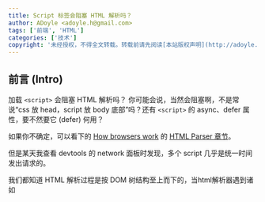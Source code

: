 ```yaml
---
title: Script 标签会阻塞 HTML 解析吗？
author: ADoyle <adoyle.h@gmail.com>
tags: ['前端', 'HTML']
categories: ['技术']
copyright: '未经授权，不得全文转载。转载前请先阅读[本站版权声明](http://adoyle.me/blog/copyright.html)'
---
```


## 前言 (Intro)

加载 `<script>` 会阻塞 HTML 解析吗？
你可能会说，当然会阻塞啊，不是常说“css 放 head，script 放 body 底部”吗？还有 `<script>` 的 async、defer 属性，要不然要它 (defer) 何用？

如果你不确定，可以看下的 [How browsers work][B4] 的 [HTML Parser 章节](http://taligarsiel.com/Projects/howbrowserswork1.htm#HTML_Parser)。


但是某天我查看 devtools 的 network 面板时发现，多个 script 几乎是统一时间发出请求的。

我们都知道 HTML 解析过程是按 DOM 树结构至上而下的，当html解析器遇到诸如<script>、<link>等标签时，就会去下载相应内容。且加载、解析、执行JavaScript会阻止解析器往下执行。

加载 `<script>` 的确会阻塞 HTML 解析，但是因为推测解析的功能，将 script 触发下载的时间大幅提前。

<!-- more -->

## 问题

script 的耗时分成三部分：下载 + 编译 + 执行

首先明确这篇文章要探究的几个问题：

1. script 文件的下载、编译、执行过程（或者其中某一步骤）是否会阻塞 html 的解析？
2. 多个 script 文件是并行下载还是顺序下载的，即多个 script 触发开始下载的时间点？

因此我们不关心浏览器页面的渲染时间以及是否重新渲染。也不关心 css 文件的下载时间。

另外我们要讨论的是首次渲染 HTML 文件以及 `<script>` 直接写在 `<head>` 或 `<body>` 内的场景，而不是通过 JS 来动态插入 `<script>` 的场景。

## 并行下载还是顺序下载？

无论是 [whatwg 的描述][^1]:

> For classic scripts, if the async attribute is present, then the classic script will be fetched in parallel to parsing and evaluated as soon as it is available (potentially before parsing completes). If the async attribute is not present but the defer attribute is present, then the classic script will be fetched in parallel and evaluated when the page has finished parsing. If neither attribute is present, then the script is fetched and evaluated immediately, blocking parsing until these are both complete.

![This is all summarized in the following schematic diagram](https://html.spec.whatwg.org/images/asyncdefer.svg)

还是 [w3c 的描述][^2]:

> There are three possible modes that can be selected using these attributes. If the async attribute is present, then the script will be executed asynchronously, as soon as it is available. If the async attribute is not present but the defer attribute is present, then the script is executed when the page has finished parsing. If neither attribute is present, then the script is fetched and executed immediately, before the user agent continues parsing the page.

>> The exact processing details for these attributes are, for mostly historical reasons, somewhat non-trivial, involving a number of aspects of HTML. The implementation requirements are therefore by necessity scattered throughout the specification. The algorithms below (in this section) describe the core of this processing, but these algorithms reference and are referenced by the parsing rules for script start and end tags in HTML, in foreign content, and in XML, the rules for the document.write() method, the handling of scripting, etc.

都说 `<script>` 会阻塞 html 解析，那意思就是如果 html 写了两个 script 标签，那么先下载并执行第一个 script，然后才下载第二个 script 这样的过程吧。
但是我写了一个 html 在 chrome 里试了一下，发现 script 是并行下载，没有阻塞的。


### 例子

```html
<!DOCTYPE html>
<html>
  <head>
    <meta charset="utf-8" />
    <meta name="viewport" content="width=device-width" />
    <title>test</title>
  </head>
  <body>
    hello
    <script src="https://cdnjs.cloudflare.com/ajax/libs/react/16.4.1/cjs/react.production.min.js"></script>
    <script src="https://cdn.jsdelivr.net/npm/lodash@4.17.10/lodash.min.js"></script>
    <script src="https://cdnjs.cloudflare.com/ajax/libs/react-dom/16.4.1/cjs/react-dom-test-utils.production.min.js"></script>
    <script src="https://cdnjs.cloudflare.com/ajax/libs/react-router/4.3.1/react-router.min.js"></script>
  </body>
</html>
```

![对应的解析过程.png](http://7xniyb.com1.z0.glb.clouddn.com/share/script_and_html_parse_2018-06-25_13-22-17.png)

实际测试发现 script 的解析加载并没有阻塞住 html 的解析。

标准文档错了吗？

## HTML 推测解析

答案就是 HTML 推测解析（Speculative Parsing），也称作预测解析。也有称为 预加载（Preload）。
注意是预加载，而不是预构建或预渲染。

推测解析主要针对

- 脚本
- 外部 CSS
- 来自 img 标签的图片

> Firefox 也会预加载 video 元素的 poster 属性，而 Chrome 和 Safari 会预加载 @import 规则的内联样式。



请阅读这篇译文：[《更快地构建DOM: 使用预解析, async, defer 以及 preload》][B1]

https://www.html5rocks.com/en/tutorials/internals/howbrowserswork/#Speculative_parsing

> Both WebKit and Firefox do this optimization. While executing scripts, another thread parses the rest of the document and finds out what other resources need to be loaded from the network and loads them. In this way, resources can be loaded on parallel connections and overall speed is improved. Note: the speculative parser only parses references to external resources like external scripts, style sheets and images: it doesn't modify the DOM tree–that is left to the main parser.


Gecko 内核

- https://developer.mozilla.org/en-US/docs/Mozilla/Gecko/HTML_parser_threading
- https://developer.mozilla.org/en-US/docs/Web/HTML/Optimizing_your_pages_for_speculative_parsing

WebKit 内核

- 


其他参考资料: http://taligarsiel.com/Projects/howbrowserswork1.htm#Speculative_parsing

2008 年 IE 8 预览版引入了 Speculative Download 的概念。从 2009 年开始，IE 8 和 Firefox 3.5 正式支持 Speculative Parsing 特性。
没考证到 Chrome 是从何时开始的，实测当前的 Chrome 是支持该特性的。实测 Safari 目前版本（11.1.1 (13605.2.8) ）仍不支持该特性。
遗憾的是这到目前为止仍是浏览器厂商自己的黑魔法，并没有定在 HTML 标准中。
因此不能保证所有浏览器都是这么实现的，况且预测解析存在预测失败的情况，那时将付出更多的工作。

推测解析只是把 script 的开始下载时间提前了，但并不改变 script 的执行阻塞 html 解析的行为。

没有推测解析

![](https://www.w3cplus.com/sites/default/files/blogs/2017/1709/dom-9.png)

用了推测解析

![](https://www.w3cplus.com/sites/default/files/blogs/2017/1709/dom-10.png)


若想改变 script 的执行阻塞 html 解析的行为，你需要用到 script 标签的 `async` 或者 `defer` 属性。

defer 属性是这样

![](https://www.w3cplus.com/sites/default/files/blogs/2017/1709/dom-11.png)

async 属性是这样

![](https://www.w3cplus.com/sites/default/files/blogs/2017/1709/dom-12.png)


## 注意点

`document.write()` 会改变 DOM 树的状态，预构建过程会失败。


## preload 属性

除了 script，你还可以赋予其他 DOM 元素这样的特性，只要使用 `rel="preload"` 属性即可。
该属性的浏览器兼容性请看[](https://caniuse.com/#search=preload)。

还有 `rel="prefetch"` 参考文章[^3]

## 衍生问题

### 预测解析失败的情况

script 有用 `document.write()` 改变 DOM 树的状态，会导致预加载过程失败。



### script compo 服务有没有必要？

因为普通的 script 还是 compo script，多个 script 下载开始时间都是几乎没差别的。
而多个 script 和 compo 后的 script，文件体积也是差不多的，实际可能拆成多个 script 的 gzip 压缩率更高。
两者编译和执行代码的时间也是差不多的。

唯一的差别就是浏览器的请求并发数的限制（对于 HTTP/1.0 和 HTTP/1.1 协议来说）。每个域名的请求并发数通常是 6，所有域名请求的并发总数是 10。

针对 HTTP/2 协议的资源请求，就更不用考虑请求并发数的限制了。因为 HTTP/2 的多路复用特性。[参考文章][B7]

## 参考 (Bibliographies)

- [][B1]，其[原文][B2]
- [JavaScript阻塞剖析与改善][B3]
- [How browsers work][B4]
- [HTTP/2笔记之流和多路复用][B7]
- [Preload，Prefetch 和它们在 Chrome 之中的优先级][B8]

## 引用 (References)

[^0]: [][R1]
[^1]: https://html.spec.whatwg.org/multipage/scripting.html#attr-script-defer
[^2]: https://www.w3.org/TR/2014/REC-html5-20141028/scripting-1.html#the-script-element
[^3]: https://github.com/xitu/gold-miner/blob/master/TODO/preload-prefetch-and-priorities-in-chrome.md


<!-- 以下是相关链接 -->

[R1]: <url> "备注"

[B1]: https://www.zcfy.cc/article/building-the-dom-faster-speculative-parsing-async-defer-and-preload-x2605-mozilla-hacks-8211-the-web-developer-blog-4224.html
[B2]: https://hacks.mozilla.org/2017/09/building-the-dom-faster-speculative-parsing-async-defer-and-preload
[B3]: http://www.cnblogs.com/giggle/p/5513769.html
[B4]: http://taligarsiel.com/Projects/howbrowserswork1.htm
[B7]: http://www.blogjava.net/yongboy/archive/2015/03/19/423611.html
[B8]: https://juejin.im/post/58e8acf10ce46300585a7a42
